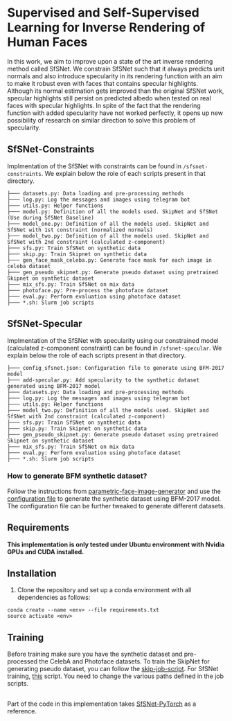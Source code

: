 # Supervised and Self-Supervised Learning for Inverse Rendering of Human Faces

In this work, we aim to improve upon a state of the art inverse rendering method called SfSNet. We constrain SfSNet such that it always predicts unit normals and also introduce specularity in its rendering function with an aim to make it robust even with faces that contains specular highlights. Although its normal estimation gets improved than the original SfSNet work, specular highlights still persist on predicted albedo when tested on real faces with specular highlights. In spite of the fact that the rendering function with added specularity have not worked perfectly, it opens up new possibility of research on similar direction to solve this problem of specularity. 

## SfSNet-Constraints
Implmentation of the SfSNet with constraints can be found in `/sfsnet-constraints`. We explain below the role of each scripts present in that directory.

```
├─── datasets.py: Data loading and pre-processing methods 
├─── log.py: Log the messages and images using telegram bot
├─── utils.py: Helper functions 
├─── model.py: Definition of all the models used. SkipNet and SfSNet (Use during SfSNet Baseline)
├─── model_one.py: Definition of all the models used. SkipNet and SfSNet with 1st constraint (normalized normals)
├─── model_two.py: Definition of all the models used. SkipNet and SfSNet with 2nd constraint (calculated z-component)
├─── sfs.py: Train SfSNet on synthetic data
├─── skip.py: Train Skipnet on synthetic data
├─── gen_face_mask_celeba.py: Generate face mask for each image in celeba dataset
├─── gen_pseudo_skipnet.py: Generate pseudo dataset using pretrained Skipnet on synthetic dataset
├─── mix_sfs.py: Train SfSNet on mix data
├─── photoface.py: Pre-process the photoface dataset
├─── eval.py: Perform evaluation using photoface dataset
├─── *.sh: Slurm job scripts
```

## SfSNet-Specular
Implmentation of the SfSNet with specularity using our constrained model (calculated z-component constraint) can be found in `/sfsnet-specular`. We explain below the role of each scripts present in that directory.

```
├─── config_sfsnet.json: Configuration file to generate using BFM-2017 model
├─── add-specular.py: Add specularity to the synthetic dataset generated using BFM-2017 model
├─── datasets.py: Data loading and pre-processing methods 
├─── log.py: Log the messages and images using telegram bot
├─── utils.py: Helper functions 
├─── model_two.py: Definition of all the models used. SkipNet and SfSNet with 2nd constraint (calculated z-component)
├─── sfs.py: Train SfSNet on synthetic data
├─── skip.py: Train Skipnet on synthetic data
├─── gen_pseudo_skipnet.py: Generate pseudo dataset using pretrained Skipnet on synthetic dataset
├─── mix_sfs.py: Train SfSNet on mix data
├─── eval.py: Perform evaluation using photoface dataset
├─── *.sh: Slurm job scripts
```
### How to generate BFM synthetic dataset?
Follow the instructions from [parametric-face-image-generator](https://github.com/unibas-gravis/parametric-face-image-generator) and use the [configuration file](https://github.com/SRatna/inverse-rendering/blob/main/sfsnet-specular/config_sfsnet.json) to generate the synthetic dataset using BFM-2017 model. The configuration file can be further tweaked to generate different datasets.

## Requirements
**This implementation is only tested under Ubuntu environment with Nvidia GPUs and CUDA installed.**

## Installation
1. Clone the repository and set up a conda environment with all dependencies as follows:
```
conda create --name <env> --file requirements.txt
source activate <env>
```

## Training
Before training make sure you have the synthetic dataset and pre-processed the CelebA and Photoface datasets.
To train the SkipNet for generating pseudo dataset, you can follow the [skip-job-script](https://github.com/SRatna/inverse-rendering/blob/main/sfsnet-specular/skip_job.sh). For SfSNet training, [this](https://github.com/SRatna/inverse-rendering/blob/main/sfsnet-specular/job.sh) script. You need to change the various paths defined in the job scripts.

##

Part of the code in this implementation takes [SfSNet-PyTorch](https://github.com/bhushan23/SfSNet-PyTorch) as a reference.
